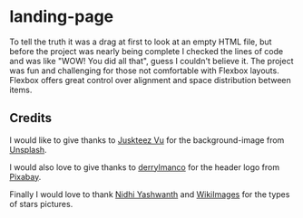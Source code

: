 # landing-page

To tell the truth it was a drag at first to look at an empty HTML file, but before the project was nearly being complete I checked the lines of code and was like "WOW! You did all that", guess I couldn't believe it. The project was fun and challenging for those not comfortable with Flexbox layouts. Flexbox offers great control over alignment and space distribution between items.

## Credits

I would like to give thanks to <a href="https://unsplash.com/@juskteez?utm_source=unsplash&utm_medium=referral&utm_content=creditCopyText">Juskteez Vu</a> for the background-image from <a href="https://unsplash.com/photos/TIrXot28Znc?utm_source=unsplash&utm_medium=referral&utm_content=creditCopyText">Unsplash</a>.

I would also love to give thanks to <a href="https://pixabay.com/users/darrylmanco-4658251/?utm_source=link-attribution&utm_medium=referral&utm_campaign=image&utm_content=7404714">derrylmanco</a> for the header logo from <a href="https://pixabay.com//?utm_source=link-attribution&utm_medium=referral&utm_campaign=image&utm_content=7404714">Pixabay</a>.

Finally I would love to thank <a href="https://pixabay.com/users/nidhiyashwanth-9163474/?utm_source=link-attribution&utm_medium=referral&utm_campaign=image&utm_content=5603793">Nidhi Yashwanth</a> and <a href="https://pixabay.com/users/wikiimages-1897/?utm_source=link-attribution&utm_medium=referral&utm_campaign=image&utm_content=67705">WikiImages</a> for the types of stars pictures.